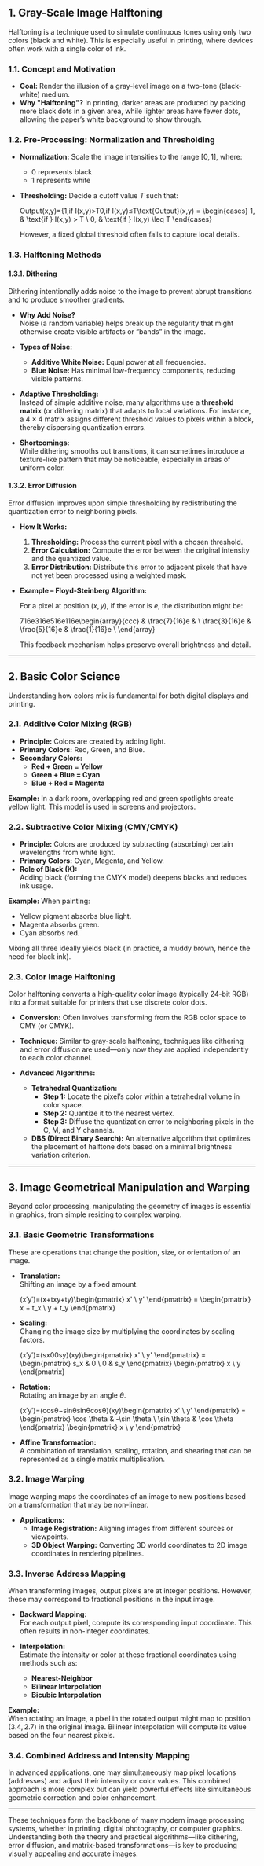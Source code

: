 ## 1. Gray-Scale Image Halftoning

Halftoning is a technique used to simulate continuous tones using only two colors (black and white). This is especially useful in printing, where devices often work with a single color of ink.

### 1.1. Concept and Motivation

- **Goal:** Render the illusion of a gray-level image on a two-tone (black-white) medium.
- **Why "Halftoning"?** In printing, darker areas are produced by packing more black dots in a given area, while lighter areas have fewer dots, allowing the paper’s white background to show through.

### 1.2. Pre-Processing: Normalization and Thresholding

- **Normalization:** Scale the image intensities to the range $[0,1]$, where:
    
    - $0$ represents black
    - $1$ represents white
- **Thresholding:** Decide a cutoff value $T$ such that:
    
    Output(x,y)={1,if I(x,y)>T0,if I(x,y)≤T\text{Output}(x,y) = \begin{cases} 1, & \text{if } I(x,y) > T \\ 0, & \text{if } I(x,y) \leq T \end{cases}
    
    However, a fixed global threshold often fails to capture local details.
    

### 1.3. Halftoning Methods

#### 1.3.1. Dithering

Dithering intentionally adds noise to the image to prevent abrupt transitions and to produce smoother gradients.

- **Why Add Noise?**  
    Noise (a random variable) helps break up the regularity that might otherwise create visible artifacts or “bands” in the image.
    
- **Types of Noise:**
    
    - **Additive White Noise:** Equal power at all frequencies.
    - **Blue Noise:** Has minimal low-frequency components, reducing visible patterns.
- **Adaptive Thresholding:**  
    Instead of simple additive noise, many algorithms use a **threshold matrix** (or dithering matrix) that adapts to local variations. For instance, a $4 \times 4$ matrix assigns different threshold values to pixels within a block, thereby dispersing quantization errors.
    
- **Shortcomings:**  
    While dithering smooths out transitions, it can sometimes introduce a texture-like pattern that may be noticeable, especially in areas of uniform color.
    

#### 1.3.2. Error Diffusion

Error diffusion improves upon simple thresholding by redistributing the quantization error to neighboring pixels.

- **How It Works:**
    
    1. **Thresholding:** Process the current pixel with a chosen threshold.
    2. **Error Calculation:** Compute the error between the original intensity and the quantized value.
    3. **Error Distribution:** Distribute this error to adjacent pixels that have not yet been processed using a weighted mask.
- **Example – Floyd-Steinberg Algorithm:**
    
    For a pixel at position $(x,y)$, if the error is $e$, the distribution might be:
    
    716e316e516e116e\begin{array}{ccc} & \frac{7}{16}e & \\ \frac{3}{16}e & \frac{5}{16}e & \frac{1}{16}e \\ \end{array}
    
    This feedback mechanism helps preserve overall brightness and detail.
    

---

## 2. Basic Color Science

Understanding how colors mix is fundamental for both digital displays and printing.

### 2.1. Additive Color Mixing (RGB)

- **Principle:** Colors are created by adding light.
- **Primary Colors:** Red, Green, and Blue.
- **Secondary Colors:**
    - **Red + Green = Yellow**
    - **Green + Blue = Cyan**
    - **Blue + Red = Magenta**

**Example:** In a dark room, overlapping red and green spotlights create yellow light. This model is used in screens and projectors.

### 2.2. Subtractive Color Mixing (CMY/CMYK)

- **Principle:** Colors are produced by subtracting (absorbing) certain wavelengths from white light.
- **Primary Colors:** Cyan, Magenta, and Yellow.
- **Role of Black (K):**  
    Adding black (forming the CMYK model) deepens blacks and reduces ink usage.

**Example:** When painting:

- Yellow pigment absorbs blue light.
- Magenta absorbs green.
- Cyan absorbs red.

Mixing all three ideally yields black (in practice, a muddy brown, hence the need for black ink).

### 2.3. Color Image Halftoning

Color halftoning converts a high-quality color image (typically 24-bit RGB) into a format suitable for printers that use discrete color dots.

- **Conversion:** Often involves transforming from the RGB color space to CMY (or CMYK).
    
- **Technique:** Similar to gray-scale halftoning, techniques like dithering and error diffusion are used—only now they are applied independently to each color channel.
    
- **Advanced Algorithms:**
    
    - **Tetrahedral Quantization:**
        - **Step 1:** Locate the pixel’s color within a tetrahedral volume in color space.
        - **Step 2:** Quantize it to the nearest vertex.
        - **Step 3:** Diffuse the quantization error to neighboring pixels in the C, M, and Y channels.
    - **DBS (Direct Binary Search):** An alternative algorithm that optimizes the placement of halftone dots based on a minimal brightness variation criterion.

---

## 3. Image Geometrical Manipulation and Warping

Beyond color processing, manipulating the geometry of images is essential in graphics, from simple resizing to complex warping.

### 3.1. Basic Geometric Transformations

These are operations that change the position, size, or orientation of an image.

- **Translation:**  
    Shifting an image by a fixed amount.
    
    (x′y′)=(x+txy+ty)\begin{pmatrix} x' \\ y' \end{pmatrix} = \begin{pmatrix} x + t_x \\ y + t_y \end{pmatrix}
- **Scaling:**  
    Changing the image size by multiplying the coordinates by scaling factors.
    
    (x′y′)=(sx00sy)(xy)\begin{pmatrix} x' \\ y' \end{pmatrix} = \begin{pmatrix} s_x & 0 \\ 0 & s_y \end{pmatrix} \begin{pmatrix} x \\ y \end{pmatrix}
- **Rotation:**  
    Rotating an image by an angle $\theta$.
    
    (x′y′)=(cos⁡θ−sin⁡θsin⁡θcos⁡θ)(xy)\begin{pmatrix} x' \\ y' \end{pmatrix} = \begin{pmatrix} \cos \theta & -\sin \theta \\ \sin \theta & \cos \theta \end{pmatrix} \begin{pmatrix} x \\ y \end{pmatrix}
- **Affine Transformation:**  
    A combination of translation, scaling, rotation, and shearing that can be represented as a single matrix multiplication.
    

### 3.2. Image Warping

Image warping maps the coordinates of an image to new positions based on a transformation that may be non-linear.

- **Applications:**
    - **Image Registration:** Aligning images from different sources or viewpoints.
    - **3D Object Warping:** Converting 3D world coordinates to 2D image coordinates in rendering pipelines.

### 3.3. Inverse Address Mapping

When transforming images, output pixels are at integer positions. However, these may correspond to fractional positions in the input image.

- **Backward Mapping:**  
    For each output pixel, compute its corresponding input coordinate. This often results in non-integer coordinates.
    
- **Interpolation:**  
    Estimate the intensity or color at these fractional coordinates using methods such as:
    
    - **Nearest-Neighbor**
    - **Bilinear Interpolation**
    - **Bicubic Interpolation**

**Example:**  
When rotating an image, a pixel in the rotated output might map to position $(3.4, 2.7)$ in the original image. Bilinear interpolation will compute its value based on the four nearest pixels.

### 3.4. Combined Address and Intensity Mapping

In advanced applications, one may simultaneously map pixel locations (addresses) and adjust their intensity or color values. This combined approach is more complex but can yield powerful effects like simultaneous geometric correction and color enhancement.

---

These techniques form the backbone of many modern image processing systems, whether in printing, digital photography, or computer graphics. Understanding both the theory and practical algorithms—like dithering, error diffusion, and matrix-based transformations—is key to producing visually appealing and accurate images.